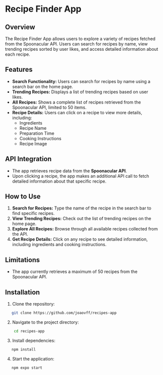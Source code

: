 # Recipe Finder App

## Overview

The Recipe Finder App allows users to explore a variety of recipes fetched from the Spoonacular API. Users can search for recipes by name, view trending recipes sorted by user likes, and access detailed information about each recipe.

## Features

- **Search Functionality:** Users can search for recipes by name using a search bar on the home page.
- **Trending Recipes:** Displays a list of trending recipes based on user likes.
- **All Recipes:** Shows a complete list of recipes retrieved from the Spoonacular API, limited to 50 items.
- **Recipe Details:** Users can click on a recipe to view more details, including:
  - Ingredients
  - Recipe Name
  - Preparation Time
  - Cooking Instructions
  - Recipe Image

## API Integration

- The app retrieves recipe data from the **Spoonacular API**.
- Upon clicking a recipe, the app makes an additional API call to fetch detailed information about that specific recipe.

## How to Use

1. **Search for Recipes:** Type the name of the recipe in the search bar to find specific recipes.
2. **View Trending Recipes:** Check out the list of trending recipes on the home page.
3. **Explore All Recipes:** Browse through all available recipes collected from the API.
4. **Get Recipe Details:** Click on any recipe to see detailed information, including ingredients and cooking instructions.

## Limitations

- The app currently retrieves a maximum of 50 recipes from the Spoonacular API.

## Installation

1. Clone the repository:
```bash
   git clone https://github.com/joaovff/recipes-app
```

2. Navigate to the project directory:

```bash
    cd recipes-app
```

3. Install dependencies:

```bash
   npm install
```
4. Start the application:

```bash
   npm expo start
```


